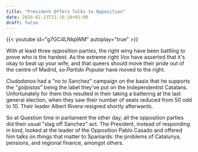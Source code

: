 ```yaml
---
title: "President Offers Talks to Opposition"
date: 2020-02-13T21:16:18+01:00
draft: false
---
```



{{< youtube id="g7GC4LNkpWM" autoplay="true" >}}

With at least three opposition parties, the right wing have been battling to prove who is the hardest.  As the extreme right _Vox_ have asserted that it's okay to beat up your wife, and that queers should move their pride out of the centre of Madrid, so _Partido Popular_ have moved to the right.  

_Ciudadanos_ had a "no to Sanchez" campaign on the basis that he supports the "_golpistas_" being the label they've put on the Independentist Catalans.  Unfortunately for them this resulted in their taking a battering at the last general election, when they saw their number of seats reduced from 50 odd to 10.  Their leader Albert Rivera resigned shortly afterwards.

So at Question time in parliament the other day, all the opposition parties did their usual "slag off Sanchez" act.  The President, instead of responding in kind, looked at the leader of the Opposition Pablo Casado and offered him talks on things that matter to Spaniards: the problems of Catalunya, pensions, and regional finance, amongst others.
